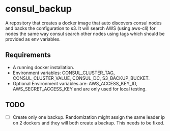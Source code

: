 # consul_backup
A repository that creates a docker image that auto discovers consul nodes and backs the configuration to s3.
It will search AWS (using aws-cli) for nodes the same way consul search other nodes using tags which should be provided as env variables.

## Requirements
- A running docker installation.
- Environment variables: CONSUL_CLUSTER_TAG, CONSUL_CLUSTER_VALUE, CONSUL_DC, S3_BACKUP_BUCKET.
- Optional Environment variables are: AWS_ACCESS_KEY_ID, AWS_SECRET_ACCESS_KEY and are only used for local testing.

## TODO
- [ ] Create only one backup. Randomization might assign the same leader ip on 2 dockers and they will both create a backup. This needs to be fixed.
